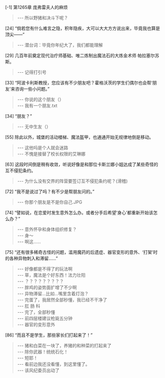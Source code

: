 
[-1] 第1265章 庞弗雷夫人的麻烦
>--- 所以野猪和决斗下呢？<br>

[24] “倘若您有什么难言之隐，积年隐疾，大可以大大方方说出来，毕竟我也算是顶尖——”
>--- 潜台词：毕竟你年纪大了，我们都能理解<br>

[29] 几百年前奠定现代治疗师基础、唯二炼制出魔法石的大炼金术师 帕拉塞尔苏斯。
>--- 记得打引号<br>

[33] “阿波卡利斯教授，您应该有不少朋友吧？霍格沃茨的学生们偶尔也会帮‘朋友’来咨询一些小问题。”
>--- 你说的这个朋友（）<br>
>--- 我有一个朋友.txt<br>

[34] “朋友？”
>--- 无中生友（）<br>

[55] 除此以外，城堡的活动楼梯、魔法盔甲，也通通开始无规律地倒是移动。
>--- 这他吗是个人就会迷路<br>
>--- 不愧是接替了校长权限的艾琳娜<br>

[63] 这段时间倒是稍有收敛，听说好像是和那位卡斯兰娜小姐达成了某些奇怪的互不侵犯条约。
>--- 为什么没有交界的阵营要签订互不侵犯条约呢？(滑稽)<br>

[72] “我不是说过了吗？有不少是帮朋友问的。”
>--- 你那个朋友是不是你自己.JPG<br>

[74] “譬如说，在恋爱时发生意外怎么办。或者分手后希望‘身心’都重新开始该怎么办？”
>--- 意外怀孕和身体组织修复？<br>
>--- 身～<br>
>--- 啊这……<br>

[75] “还有很多稀奇古怪的问题，滥用魔药的后遗症、器官变形的意外、‘打架’时的各种异物刺入和滞留……”
>--- 好像都是不得了的玩法啊<br>
>--- 草，魔法是个好东西！法力壮阳<br>
>--- ？？？？？？？？？<br>
>--- 胖鸡的姿势面扩增了不少啊<br>
>--- 异物滞留...比如...嘴里含着灯泡？<br>
>--- 完蛋了，我居然全部秒懂，我已经不干净了<br>
>--- 肛 肠 科<br>
>--- 完了，全部秒懂<br>
>--- 前四层楼建议枪毙五分钟<br>
>--- 器官的变形意外<br>

[86] “而且不是学生，那些家长们打起来了！”
>--- 猪和白菜在一块了，养猪的和种菜的打起来了<br>
>--- 除你武器！统统石化！<br>
>--- 短耶！<br>
>--- 看前边我还没看懂，到这里懂了。<br>
>--- 该风纪委员出动了<br>

